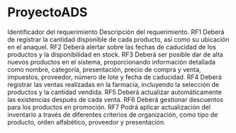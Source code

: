 # ProyectoADS
Identificador del
requerimiento
Descripción del requerimiento.
RF1
Deberá de registrar la cantidad disponible de cada producto, así
como su ubicación en el anaquel.
RF2
Deberá alertar sobre las fechas de caducidad de los productos y
la disponibilidad en stock.
RF3
Deberá ser posible dar de alta nuevos productos en el sistema,
proporcionando información detallada como nombre, categoría,
presentación, precio de compra y venta, impuestos, proveedor,
número de lote y fecha de caducidad.
RF4
Deberá registrar las ventas realizadas en la farmacia, incluyendo
la selección de productos y la cantidad vendida.
RF5
Deberá actualizar automáticamente las existencias después de
cada venta.
RF6 Deberá gestionar descuentos para los productos en promoción.
RF7
Podrá aplicar actualización del inventario a través de diferentes
criterios de organización, como tipo de producto, orden
alfabético, proveedor y presentación.

